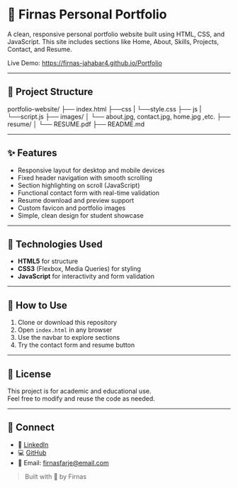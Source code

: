 # 🎨 Firnas Personal Portfolio

A clean, responsive personal portfolio website built using HTML, CSS, and JavaScript. This site includes sections like Home, About, Skills, Projects, Contact, and Resume.

Live Demo: https://firnas-jahabar4.github.io/Portfolio

---

## 📁 Project Structure
portfolio-website/
├── index.html
├──css
|    └──style.css
├── js
|   └──script.js
├── images/
│ └── about.jpg, contact.jpg, home.jpg ,etc.
├── resume/
│ └── RESUME.pdf
├── README.md


---

## ✨ Features
- Responsive layout for desktop and mobile devices
- Fixed header navigation with smooth scrolling
- Section highlighting on scroll (JavaScript)
- Functional contact form with real-time validation
- Resume download and preview support
- Custom favicon and portfolio images
- Simple, clean design for student showcase

---

## 🧪 Technologies Used
- **HTML5** for structure  
- **CSS3** (Flexbox, Media Queries) for styling  
- **JavaScript** for interactivity and form validation  

---

## 🚀 How to Use
1. Clone or download this repository
2. Open `index.html` in any browser
3. Use the navbar to explore sections
4. Try the contact form and resume button

---

## 📜 License
This project is for academic and educational use.  
Feel free to modify and reuse the code as needed.

---

## 🤝 Connect
- 🔗 [LinkedIn](https://www.linkedin.com/in/firnas-jahabar-663607291)  
- 💻 [GitHub](https://github.com/Firnas-jahabar4)  
- 📧 Email: firnasfarje@email.com

> Built with 💙 by Firnas
